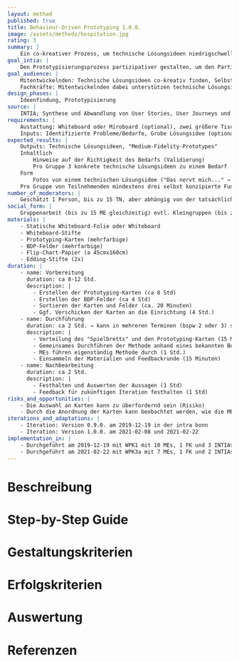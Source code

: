 ```yaml
---
layout: method
published: true
title: Behaviour-Driven Prototyping 1.0.0.
image: /assets/methods/hospitation.jpg
rating: 3
summary: |
    Ein co-kreativer Prozess, um technische Lösungsideen niedrigschwellig zu prototypisieren.
goal_intia: |
    Den Prototypisierungsprozess partizipativer gestalten, um den Partizipationsgrad der Teilnehmenden in einem sehr Technik-affinen Umfeld zu erhöhen und somit von der Problemdefinition zur Entwicklung von relevanten, kontextbezogenen Lösungen durch Ideen der Teilnehmenden mit Einbezug von Fachkräften überzugehen. Dieser Prozess wird auf den wesentlichsten Inhalten abstrahiert und spielerisch gestaltet, damit technische Lösungsideen co-kreativ gefunden werden können.
goal_audience: |
    Mitentwickelnden: Technische Lösungsideen co-kreativ finden, Selbstwirksamkeit und Spaß erleben
    Fachkräfte: Mitentwickelnden dabei unterstützen technische Lösungsideen co-kreativ zu finden
design_phases: |
    Ideenfindung, Prototypisierung
source: |
    INTIA; Synthese und Abwandlung von User Stories, User Journeys und Behaviour-Driven Development
requirements: |
    Austattung: Whiteboard oder Miroboard (optional), zwei größere Tische (a 60cmx140cm) zum Ausbreiten einer Papier-Rolle und das Verschieben von Karten, Smartphone zum Abfotografieren der Ergebnisse, Tablet (optional)
    Inputs: Identifizierte Probleme/Bedarfe, Grobe Lösungsidee (optional)
expected_results: |
    Outputs: Technische Lösungsideen, "Medium-Fidelity-Prototypes"
    Inhaltlich 
        Hinweise auf der Richtigkeit des Bedarfs (Validierung)
        Pro Gruppe 3 konkrete technische Lösungsideen zu einem Bedarf
    Form 
        Fotos von einem technischen Lösungsidee ("Das nervt mich..." → "Ich wünsche mir..." → "WENN... DANN... DAMIT")
    Pro Gruppe von Teilnehmenden mindestens drei selbst konzipierte Funktionen oder Verhalten eines Prototypen, belegt aus den bereitgestellten Karten und im Anschluss abfotografiert
number_of_moderators: |
    Geschätzt 1 Person, bis zu 15 TN, aber abhängig von der tatsächlichen Anzahl TN und deren Fähigkeiten (Umsetzung bei intra bonn 1:11 + 2 unterstützende Personen)
social_form: |
    Gruppenarbeit (bis zu 15 ME gleichzeitig) evtl. Kleingruppen (bis zu 5 ME) pro Tisch
materials: |
    - Statische Whiteboard-Folie oder Whiteboard
    - Whiteboard-Stifte
    - Prototyping-Karten (mehrfarbige)
    - BDP-Felder (mehrfarbige)
    - Flip-Chart-Papier (a 45cmx160cm)
    - Edding-Stifte (2x)
duration: |
    - name: Vorbereitung
      duration: ca 8-12 Std.
      description: |
        - Erstellen der Prototyping-Karten (ca 8 Std)
        - Erstellen der BDP-Felder (ca 4 Std)
        - Sortieren der Karten und Felder (ca. 20 Minuten)
        - Ggf. Verschicken der Karten an die Einrichtung (4 Std.)
    - name: Durchführung
      duration: ca 2 Std. → kann in mehreren Terminen (bspw 2 oder 3) stattfinden
      description: |
        - Verteilung des "Spielbretts" und den Prototyping-Karten (15 Minuten)
        - Gemeinsames Durchführen der Methode anhand eines bekannten Beispiels (1 Std.)
        - MEs führen eigenständig Methode durch (1 Std.)
        - Einsammeln der Materialien und Feedbackrunde (15 Minuten)
    - name: Nachbearbeitung
      duration: ca 2 Std.
      description: |
        - Festhalten und Auswerten der Aussagen (1 Std)
        - Feedback für zukünftigen Iteration festhalten (1 Std)
risks_and_opportunities: |
    - Die Auswahl an Karten kann zu überfordernd sein (Risiko)
    - Durch die Anordnung der Karten kann beobachtet werden, wie die MEs über Lösungen nachdenken (Chance)
iterations_and_adaptations: |
    - Iteration: Version 0.9.0. am 2019-12-19 in der intra bonn
    - Iteration: Version 1.0.0. am 2021-02-08 und 2021-02-22
implementation_in: |
    - Durchgeführt am 2019-12-19 mit WPK1 mit 10 MEs, 1 FK und 3 INTIAs (→ Beobachtungsnotizen)
    - Durchgeführt am 2021-02-22 mit WPK3a mit 7 MEs, 1 FK und 2 INTIAs (→ Beobachtungsnotizen)
---
```

# Beschreibung
# Step-by-Step Guide
# Gestaltungskriterien
# Erfolgskriterien
# Auswertung
# Referenzen
